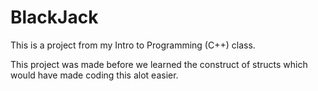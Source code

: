 # BlackJack

This is a project from my Intro to Programming (C++) class.

This project was made before we learned the construct of structs which would have made coding this alot easier.